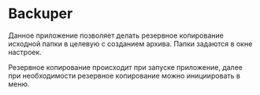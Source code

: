# Backuper
Данное приложение позволяет делать резервное копирование исходной папки в целевую с созданием архива. Папки задаются в окне настроек. 

Резервное копирование происходит при запуске приложение, далее при необходимости резервное копирование можно инициировать в меню.
